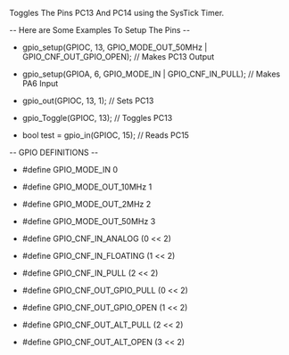 Toggles The Pins PC13 And PC14 using the SysTick Timer.

-- Here are Some Examples To Setup The Pins --

* gpio_setup(GPIOC, 13, GPIO_MODE_OUT_50MHz | GPIO_CNF_OUT_GPIO_OPEN);     // Makes PC13 Output

* gpio_setup(GPIOA, 6, GPIO_MODE_IN | GPIO_CNF_IN_PULL);  // Makes PA6  Input 

* gpio_out(GPIOC, 13, 1);                                 // Sets PC13

* gpio_Toggle(GPIOC, 13);                                 // Toggles PC13

* bool test = gpio_in(GPIOC, 15);                         // Reads PC15
	


--  GPIO  DEFINITIONS --

* #define GPIO_MODE_IN        	0
* #define GPIO_MODE_OUT_10MHz 	1
* #define GPIO_MODE_OUT_2MHz  	2
* #define GPIO_MODE_OUT_50MHz 	3

* #define GPIO_CNF_IN_ANALOG		(0 << 2)
* #define GPIO_CNF_IN_FLOATING	(1 << 2)
* #define GPIO_CNF_IN_PULL		(2 << 2)
* #define GPIO_CNF_OUT_GPIO_PULL	(0 << 2)
* #define GPIO_CNF_OUT_GPIO_OPEN	(1 << 2)
* #define GPIO_CNF_OUT_ALT_PULL	(2 << 2)
* #define GPIO_CNF_OUT_ALT_OPEN	(3 << 2)
